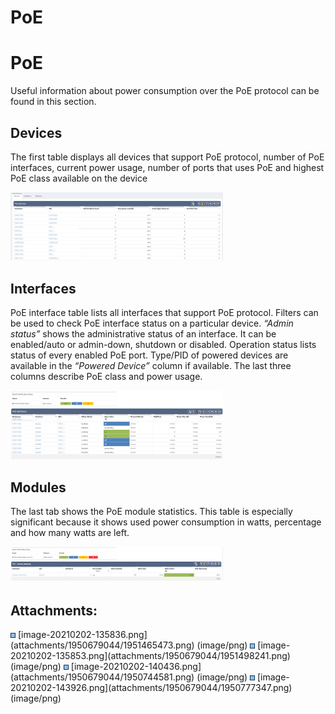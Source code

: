 # PoE

# PoE

Useful information about power consumption over the PoE protocol can be
found in this section.

## Devices

The first table displays all devices that support PoE protocol, number
of PoE interfaces, current power usage, number of ports that uses PoE
and highest PoE class available on the device

<img src="attachments/1950679044/1951498241.png?width=340" class="image-left" loading="lazy" data-image-src="attachments/1950679044/1951498241.png" data-height="541" data-width="1683" data-unresolved-comment-count="0" data-linked-resource-id="1951498241" data-linked-resource-version="1" data-linked-resource-type="attachment" data-linked-resource-default-alias="image-20210202-135853.png" data-base-url="https://ipfabric.atlassian.net/wiki" data-linked-resource-content-type="image/png" data-linked-resource-container-id="1950679044" data-linked-resource-container-version="3" data-media-id="744db82d-11e1-4f2a-832e-98fdedb97b8b" data-media-type="file" width="340" />

## Interfaces

PoE interface table lists all interfaces that support PoE protocol.
Filters can be used to check PoE interface status on a particular
device. *“Admin status”* shows the administrative status of an
interface. It can be enabled/auto or admin-down, shutdown or disabled.
Operation status lists status of every enabled PoE port. Type/PID of
powered devices are available in the *“Powered Device”* column if
available. The last three columns describe PoE class and power usage.

<img src="attachments/1950679044/1950744581.png?width=340" class="image-left" loading="lazy" data-image-src="attachments/1950679044/1950744581.png" data-height="525" data-width="1614" data-unresolved-comment-count="0" data-linked-resource-id="1950744581" data-linked-resource-version="1" data-linked-resource-type="attachment" data-linked-resource-default-alias="image-20210202-140436.png" data-base-url="https://ipfabric.atlassian.net/wiki" data-linked-resource-content-type="image/png" data-linked-resource-container-id="1950679044" data-linked-resource-container-version="3" data-media-id="e7b5bb0e-ea1f-4e92-b3b1-5da69730ab9a" data-media-type="file" width="340" />

## Modules

The last tab shows the PoE module statistics. This table is especially
significant because it shows used power consumption in watts, percentage
and how many watts are left.

<img src="attachments/1950679044/1950777347.png?width=340" class="image-left" loading="lazy" data-image-src="attachments/1950679044/1950777347.png" data-height="276" data-width="1652" data-unresolved-comment-count="0" data-linked-resource-id="1950777347" data-linked-resource-version="1" data-linked-resource-type="attachment" data-linked-resource-default-alias="image-20210202-143926.png" data-base-url="https://ipfabric.atlassian.net/wiki" data-linked-resource-content-type="image/png" data-linked-resource-container-id="1950679044" data-linked-resource-container-version="3" data-media-id="b5a954ad-4cb2-4b7a-ad60-740b3283999e" data-media-type="file" width="340" />

<div class="pageSectionHeader">

## Attachments:

</div>

<div class="greybox" align="left">

<img src="images/icons/bullet_blue.gif" width="8" height="8" />
[image-20210202-135836.png](attachments/1950679044/1951465473.png)
(image/png)  
<img src="images/icons/bullet_blue.gif" width="8" height="8" />
[image-20210202-135853.png](attachments/1950679044/1951498241.png)
(image/png)  
<img src="images/icons/bullet_blue.gif" width="8" height="8" />
[image-20210202-140436.png](attachments/1950679044/1950744581.png)
(image/png)  
<img src="images/icons/bullet_blue.gif" width="8" height="8" />
[image-20210202-143926.png](attachments/1950679044/1950777347.png)
(image/png)  

</div>
